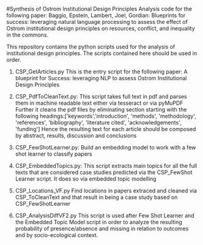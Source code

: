 #Synthesis of Ostrom Institutional Design Principles
Analysis code for the following paper: Baggio, Epstein, Lambert, Joel, Gordian: Blueprints for success: leveraging natural language processing to assess the effect of Ostrom institutional design principles on resources, conflict, and inequality in the commons.

This repository contains the python scripts used for the analysis of institutional design principles. The scripts contained here should be used in order.
1. CSP_GetArticles.py
  This is the entry script for the following paper: A blueprint for Success: leveraging NLP to assess Ostrom Institutional Design Principles
2.  CSP_PdfToCleanText.py:
  This script takes full text in pdf and parses them in machine readable text either via tesseract or via pyMuPDF
  Further it cleans the pdf files by eliminating section starting with the following headings:['keywords','introduction', 'methods',  'methodology', 'references', 'bibliography', 'literature cited', 'acknowledgements', 'funding']
  Hence the resulting text for each article should be composed by abstract, results, discussion and conclusions
4. CSP_FewShotLearner.py:
  Build an embedding model to work with a few shot learner to classify papers

6. CSP_EmbeddedTopics.py:
  This script extracts main topics for all the full texts that are considered case studies predicted via the CSP_FewShot
  Learner script. It does so via embedded topic modelling
7. CSP_Locations_VF.py
   Find locations in papers extraced and cleaned via CSP_ToCleanText and that result in being a case study based on CSP_FewShotLearner

8. CSP_AnalysisDiffVF2.py
This script is used after Few Shot Learner and the Embedded Topic Model script in order to analyze the resulting
probability of presence/absence and missing in relation to outcomes and by socio-ecological context.
